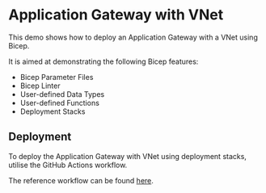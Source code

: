 # Application Gateway with VNet

This demo shows how to deploy an Application Gateway with a VNet using Bicep.

It is aimed at demonstrating the following Bicep features:

- Bicep Parameter Files
- Bicep Linter
- User-defined Data Types
- User-defined Functions
- Deployment Stacks

## Deployment

To deploy the Application Gateway with VNet using deployment stacks, utilise the GitHub Actions workflow.

The reference workflow can be found [here](flexing-code-muscles-azure-bicep/.github/workflows/app-gateway.yml).
